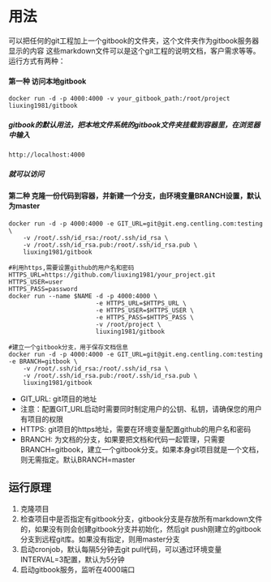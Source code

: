 # 用法

可以把任何的git工程加上一个gitbook的文件夹，这个文件夹作为gitbook服务器显示的内容
这些markdown文件可以是这个git工程的说明文档，客户需求等等。
运行方式有两种：

#### 第一种 访问本地gitbook

```
docker run -d -p 4000:4000 -v your_gitbook_path:/root/project liuxing1981/gitbook
```
##### gitbook的默认用法，把本地文件系统的gitbook文件夹挂载到容器里，在浏览器中输入

```
http://localhost:4000
```
##### 就可以访问


#### 第二种 克隆一份代码到容器，并新建一个分支，由环境变量BRANCH设置，默认为master

```
docker run -d -p 4000:4000 -e GIT_URL=git@git.eng.centling.com:testing \
    -v /root/.ssh/id_rsa:/root/.ssh/id_rsa \
    -v /root/.ssh/id_rsa.pub:/root/.ssh/id_rsa.pub \
	liuxing1981/gitbook
```

```
#利用https,需要设置github的用户名和密码
HTTPS_URL=https://github.com/liuxing1981/your_project.git
HTTPS_USER=user
HTTPS_PASS=password
docker run --name $NAME -d -p 4000:4000 \
                        -e HTTPS_URL=$HTTPS_URL \
                        -e HTTPS_USER=$HTTPS_USER \
                        -e HTTPS_PASS=$HTTPS_PASS \
                        -v /root/project \
                        liuxing1981/gitbook
```

```
#建立一个gitbook分支，用于保存文档信息
docker run -d -p 4000:4000 -e GIT_URL=git@git.eng.centling.com:testing -e BRANCH=gitbook \
    -v /root/.ssh/id_rsa:/root/.ssh/id_rsa \
    -v /root/.ssh/id_rsa.pub:/root/.ssh/id_rsa.pub \
	liuxing1981/gitbook
```
* GIT_URL: git项目的地址
* 注意：配置GIT_URL启动时需要同时制定用户的公钥、私钥，请确保您的用户有项目的权限
* HTTPS: git项目的https地址，需要在环境变量配置github的用户名和密码
* BRANCH: 为文档的分支，如果要把文档和代码一起管理，只需要BRANCH=gitbook，建立一个gitbook分支。如果本身git项目就是一个文档，则无需指定。默认BRANCH=master

## 运行原理
1. 克隆项目
2. 检查项目中是否指定有gitbook分支，gitbook分支是存放所有markdown文件的，如果没有则会创建gitbook分支并初始化，然后git push刚建立的gitbook分支到远程git库。如果没有指定，则用master分支
3. 启动cronjob，默认每隔5分钟去git pull代码，可以通过环境变量INTERVAL=3配置，默认为5分钟
4. 启动gitbook服务，监听在4000端口
